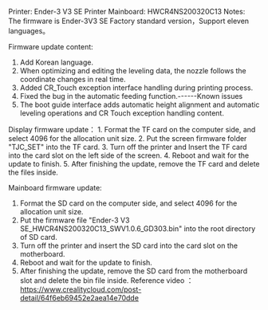 Printer: Ender-3 V3 SE
Printer Mainboard: HWCR4NS200320C13
Notes: 
  The firmware is Ender-3V3 SE Factory standard version，Support eleven languages。

Firmware update content:
  1. Add Korean language.
  2. When optimizing and editing the leveling data, the nozzle follows the coordinate changes in real time.
  3. Added CR_Touch exception interface handling during printing process.
  4. Fixed the bug in the automatic feeding function.------Known issues
  5. The  boot guide interface adds automatic height alignment and automatic leveling operations and CR Touch exception handling content.

Display firmware update：
    1. Format the TF card on the computer side, and select 4096 for the allocation unit size.
    2. Put the screen firmware folder "TJC_SET" into the TF card.
    3. Turn off the printer and Insert the TF card into the card slot on the left side of the screen.
    4. Reboot and wait for the update to finish.
    5. After finishing the update, remove the TF card and delete the files inside.

Mainboard firmware update:
   1. Format the SD  card on the computer side, and select 4096 for the allocation unit size.
   2. Put the firmware file "Ender-3 V3 SE_HWCR4NS200320C13_SWV1.0.6_GD303.bin" into the root directory of SD card.
   3. Turn off the printer and insert the SD card into the card slot on the motherboard.  
   4. Reboot and wait for the update to finish.
   5. After finishing the update, remove the SD card from the motherboard slot and delete the bin file inside.
Reference video ：
https://www.crealitycloud.com/post-detail/64f6eb69452e2aea14e70dde

